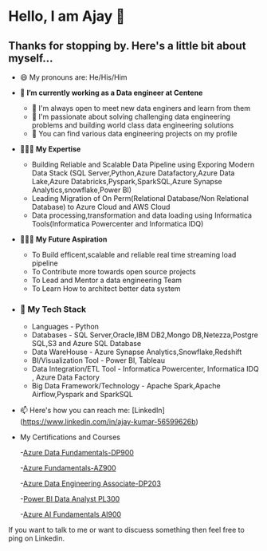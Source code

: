 # Hello, I am Ajay 👋

## Thanks for stopping by. Here's a little bit about myself...


- 😄 My pronouns are: He/His/Him
- 🔭 **I’m currently working as a Data engineer at Centene**
   - 👯 I'm always open to meet new data enginers and learn from them 
   - 💬 I'm passionate about solving challenging data engineering problems and building world class data engineering solutions
   - 🤘 You can find various data engineering projects on my profile
- 🧑🏻‍🏫 **My Expertise**
   - Building Reliable and Scalable Data Pipeline using Exporing Modern Data Stack (SQL Server,Python,Azure Datafactory,Azure Data Lake,Azure Databricks,Pyspark,SparkSQL,Azure Synapse Analytics,snowflake,Power BI)
   - Leading Migration of On Perm(Relational Database/Non Relational Database) to Azure Cloud and AWS Cloud
   - Data processing,transformation and data loading using Informatica Tools(Informatica Powercenter and Informatica IDQ)
     
-  🧑🏻‍🏫 **My Future Aspiration**
     - To Build efficent,scalable and reliable real time streaming load pipeline
     - To Contribute more towards open source projects 
     - To Lead and Mentor a data engineering Team
     - To Learn How to architect better data system
 
-  ### 📖 My Tech Stack
      - Languages - Python
      - Databases - SQL Server,Oracle,IBM DB2,Mongo DB,Netezza,Postgre SQL,S3 and Azure SQL Database
      - Data WareHouse - Azure Synapse Analytics,Snowflake,Redshift
      - BI/Visualization Tool - Power BI, Tableau
      - Data Integration/ETL Tool - Informatica Powercenter, Informatica IDQ , Azure Data Factory
      - Big Data Framework/Technology - Apache Spark,Apache Airflow,Pyspark and SparkSQL
   
- 📫 Here's how you can reach me: [LinkedIn] (https://www.linkedin.com/in/ajay-kumar-56599626b)
- My Certifications and Courses

     -[Azure Data Fundamentals-DP900](https://www.credly.com/badges/b2833dbf-2b67-4cef-b067-ce3da3ae014e/linked_in_profile)
  
     -[Azure Fundamentals-AZ900](https://www.credly.com/badges/8eaf210d-673a-46af-9892-207f3f2e2680/linked_in_profile)
  
     -[Azure Data Engineering Associate-DP203](https://learn.microsoft.com/api/credentials/share/en-us/Ajaykumar-4148/4EB6288C0868CB95?sharingId)
  
     -[Power BI Data Analyst PL300](https://learn.microsoft.com/api/credentials/share/en-us/Ajaykumar-4148/411BFB8BC8221A34?sharingId)
  
     -[Azure AI Fundamentals AI900](https://learn.microsoft.com/api/credentials/share/en-us/Ajaykumar-4148/B522C38F8015423A?sharingId)
  
If you want to talk to me or want to discuess something then feel free to ping on Linkedin.
  
